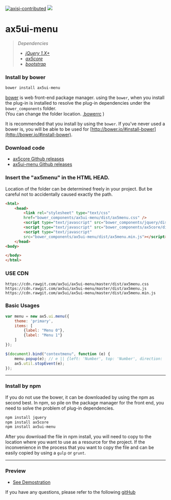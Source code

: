 [![axisj-contributed](https://img.shields.io/badge/AXISJ.com-Contributed-green.svg)](https://github.com/axisj)
![](https://img.shields.io/badge/Seowoo-Mondo&Thomas-red.svg)

# ax5ui-menu

> *Dependencies*
> * _[jQuery 1.X+](http://jquery.com/)_
> * _[ax5core](http://ax5.io/ax5core)_
> * _[bootstrap](http://getbootstrap.com/)_


### Install by bower
```sh
bower install ax5ui-menu
```
[bower](http://bower.io/#install-bower) is web front-end package manager.
using the `bower`, when you install the plug-in is installed to resolve the plug-in dependencies under the `bower_components` folder.  
(You can change the folder location. [.bowerrc](http://bower.io/docs/config/#bowerrc-specification) )

It is recommended that you install by using the `bower`. 
If you've never used a bower is, you will be able to be used for [http://bower.io/#install-bower](http://bower.io/#install-bower).

### Download code
- [ax5core Github releases](https://github.com/ax5ui/ax5core/releases)
- [ax5ui-menu Github releases](https://github.com/ax5ui/ax5ui-menu/releases)


### Insert the "ax5menu" in the HTML HEAD.

Location of the folder can be determined freely in your project. But be careful not to accidentally caused
exactly the path.
```html
<html>
    <head>
        <link rel="stylesheet" type="text/css" 
        href="bower_components/ax5ui-menu/dist/ax5menu.css" />
        <script type="text/javascript" src="bower_components/jquery/dist/jquery.min.js"></script>
        <script type="text/javascript" src="bower_components/ax5core/dist/ax5core.min.js"></script>
        <script type="text/javascript" 
        src="bower_components/ax5ui-menu/dist/ax5menu.min.js"></script>
    </head>
<body>

</body>
</html>
```

### USE CDN
```
https://cdn.rawgit.com/ax5ui/ax5ui-menu/master/dist/ax5menu.css
https://cdn.rawgit.com/ax5ui/ax5ui-menu/master/dist/ax5menu.js
https://cdn.rawgit.com/ax5ui/ax5ui-menu/master/dist/ax5menu.min.js
```

### Basic Usages
```js
var menu = new ax5.ui.menu({
    theme: 'primary',
    items: [
        {label: "Menu 0"},
        {label: "Menu 1"}
    ]
});

$(document).bind("contextmenu", function (e) {
    menu.popup(e); // e || {left: 'Number', top: 'Number', direction: '', width: 'Number'}
    ax5.util.stopEvent(e);
});
```

***

### Install by npm
If you do not use the bower, it can be downloaded by using the npm as second best.
In npm, so pile on the package manager for the front end, you need to solve the problem of plug-in dependencies.

```sh
npm install jquery
npm install ax5core
npm install ax5ui-menu
```

After you download the file in npm install, you will need to copy to the location where you want to use as a resource for the project.
If the inconvenience in the process that you want to copy the file and can be easily copied by using a `gulp` or `grunt`.
***

### Preview
- [See Demostration](http://ax5.io/ax5ui-menu/demo/index.html)

If you have any questions, please refer to the following [gitHub](https://github.com/ax5ui/ax5ui-kernel)